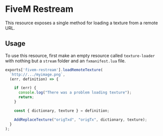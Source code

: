 # FiveM Restream

This resource exposes a single method for loading a texture from a remote URL.

## Usage

To use this resource, first make an empty resource called `texture-loader` with nothing but a `stream` folder and an `fxmanifest.lua` file.

```javascript
exports['fivem-restream'].loadRemoteTexture(
  `http://.../myimage.png`,
  (err, definition) => {

    if (err) {
      console.log("There was a problem loading texture");
      return;
    }

    const { dictionary, texture } = definition;

    AddReplaceTexture("origTxd", "origTx", dictionary, texture);
  }
);
```